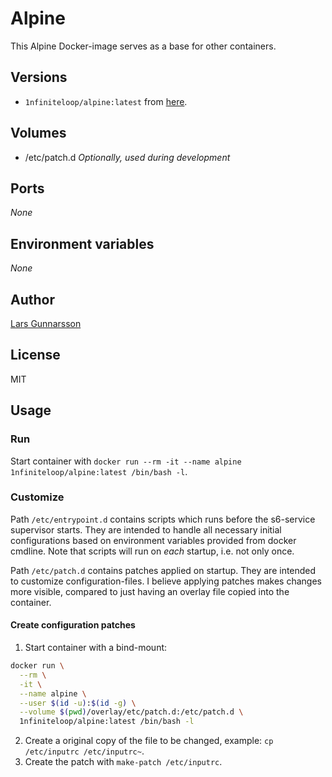 # Alpine

This Alpine Docker-image serves as a base for other containers.

## Versions

* `1nfiniteloop/alpine:latest` from
   [here](https://github.com/1nfiniteloop/alpine).

## Volumes

* /etc/patch.d *Optionally, used during development*

## Ports

*None*

## Environment variables

*None*

## Author

[Lars Gunnarsson](https://github.com/1nfiniteloop)

## License

MIT

## Usage

### Run

Start container with
`docker run --rm -it --name alpine 1nfiniteloop/alpine:latest /bin/bash -l`.

### Customize

Path `/etc/entrypoint.d` contains scripts which runs before the s6-service
supervisor starts. They are intended to handle all necessary initial
configurations based on environment variables provided from docker cmdline. Note
that scripts will run on *each* startup, i.e. not only once.

Path `/etc/patch.d` contains patches applied on startup. They are intended to
customize configuration-files. I believe applying patches makes changes more
visible, compared to just having an overlay file copied into the container.

#### Create configuration patches

1. Start container with a bind-mount:
```bash
docker run \
  --rm \
  -it \
  --name alpine \
  --user $(id -u):$(id -g) \
  --volume $(pwd)/overlay/etc/patch.d:/etc/patch.d \
  1nfiniteloop/alpine:latest /bin/bash -l
```
2. Create a original copy of the file to be changed, example:
   `cp /etc/inputrc /etc/inputrc~`.
3. Create the patch with `make-patch /etc/inputrc`.
